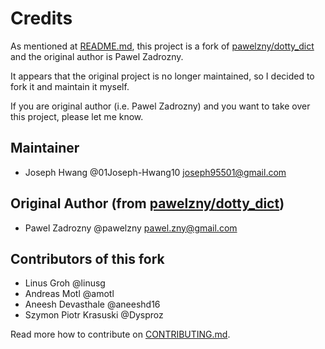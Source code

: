 # Credits

As mentioned at [README.md](README.md), this project is a fork of 
[pawelzny/dotty_dict](https://github.com/pawelzny/dotty_dict) and the original author is Pawel Zadrozny.

It appears that the original project is no longer maintained, so I decided to fork it and maintain it myself.

If you are original author (i.e. Pawel Zadrozny) and you want to take over this project, please let me know.

## Maintainer

* Joseph Hwang @01Joseph-Hwang10 <joseph95501@gmail.com>

## Original Author (from [pawelzny/dotty_dict](https://github.com/pawelzny/dotty_dict))

* Pawel Zadrozny @pawelzny <pawel.zny@gmail.com>

## Contributors of this fork

* Linus Groh @linusg
* Andreas Motl @amotl
* Aneesh Devasthale @aneeshd16
* Szymon Piotr Krasuski @Dysproz

Read more how to contribute on [CONTRIBUTING.md](./.github/CONTRIBUTING.md).
